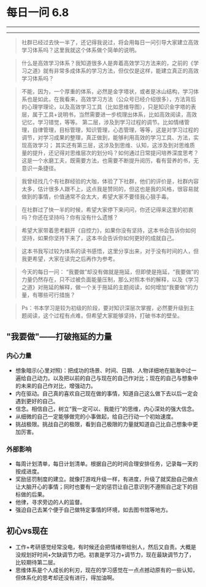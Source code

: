 # 每日一问 6.8

---
<!-- toc -->
---
> 社群已经过去快一半了，还记得我说过，将会用每日一问引导大家建立高效学习体系吗？这里我就这个体系做个简单的说明。

>什么是高效学习体系？我知道很多人是奔着高效学习方法来的，之前的《学习之道》就有非常多成体系的学习方法，但仅仅是这样，能建立真正的高效学习体系吗？

>不能，因为，一个厚重的体系，必然是金字塔状，或者是冰山结构，学习体系也是如此，在我看来，高效学习方法（公众号已经介绍很多），方法背后的心理学理论，以及高效学习工具（比如思维导图），只是知识金字塔的表层，属于工具+说明书，当然需要进一步梳理出体系，比如高效阅读，高效记忆，学习错觉，等等。
第二层，涉及到学习过程的调节。比如情绪管理，自律管理，目标管理，知识管理，心态管理，等等，这是对学习过程的调节，对学习成果的整理，真正做到，能够利用高效的学习工具、方法，实现高效学习；
>其实还有第三层，这涉及到思维、认知，这涉及到对思维质量的提升，还记得对思维层次的划分吗？如何通过日常提问培养深度思考？这是一个水磨工夫，既需要方法，也需要不断提升阅历，看有营养的书，无意识一条捷径。

>我曾经找几个有社群经验的大咖，体验了下社群，他们的评价是，社群内容太多，估计很多人跟不上，这点我是赞同的，但这也是我的风格，很容易就做到的事情，价值通常不会太大，希望大家不要怪我心狠手毒。

>在社群过了快一半的时候，希望大家停下来问问，你还记得来这里的初衷吗？你还在坚持吗？你有没有什么遗憾？

>希望大家带着思考翻开《自控力》，如果你没有坚持，这本书会告诉你如何坚持，如果你坚持下来了，这本书会告诉你如何更好的成就自己。

>这本书我写过较为体系的读书感悟，这里分享出来，对于没有时间的人，但我更希望，大家在读完之后再作为参考。

>今天的每日一问：
>“我要做”却没有做就是拖延，但即使是拖延，“我要做”的力量仍然存在，只不过被负面能量压制，那么对照本书的解释，以及《学习之道》对拖延的解释，做一个关于拖延的主题阅读，如何增加“我要做”的力量，有哪些可行措施？

>Ps：书本学习是较为初级的阶段，要对知识深层次掌握，必然要升级到主题阅读，这个过程有点难，但希望大家能够坚持，打破书本的壁垒。

## "我要做"——打破拖延的力量
### 内心力量
- 想象暗示(心里对照)：把成功的场景、时间、日期、人物详细地在脑海中过一遍给自己动力。以及把以前的自己与现在的自己作对比；现在的自己与想象中的未来的自己作对比，增强动力。
- 内在驱动。自己真的喜欢自己现在做的事情，知道自己这么做下去以后一定会遇到更好的自己。
- 信念。相信自己，树立“我一定可以、我能行”的思维，内心深处的强大信念。
- 从细微的自己一定能够做完的小事做起，给自己行动一个初始速度。
- 挑战极限。挑战自己的极限，看到自己极限的力量就知道自己比自己想象中更加厉害。

### 外部影响
- 每周计划清单，每日计划清单。根据自己的时间合理安排任务，记录每一天的按成进度。
- 奖励惩罚制度的建立。就像打游戏升级一样，有进度，升级了就奖励自己做点让大脑开心的事情；同时也要有一定的惩罚让自己意识到不遵照自己定下的目标做的后果。
- 他律，寻求旁边的人的监督。
- 强迫自己去某个便于自己做特定事情的环境，如去图书馆等地方。 

## 初心vs现在
- 工作+考研感觉经常没电，有时候还会把情绪带给别人，然后又自责。大概是没规划好时间+欠缺调节力吧。初衷是学习力+调节力，现在最缺调节力了，比较期待第二层。
- 思维体系是个人成长的利刃，现在的学习感觉在一点点撼动原有的一些认知，但体系化的思考却还没有进行，得加油啊。